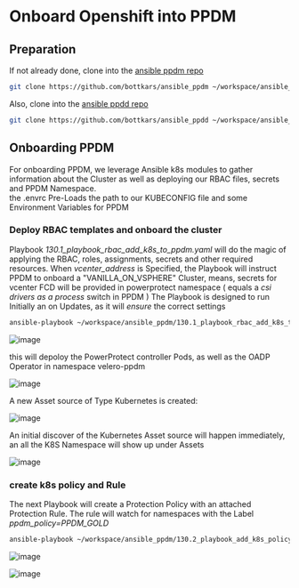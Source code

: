 # Onboard Openshift into PPDM


## Preparation
If not already done, clone into the  [ansible ppdm repo](https://github.com/bottkars/ansible_ppdm)

```bash
git clone https://github.com/bottkars/ansible_ppdm ~/workspace/ansible_ppdm
```

Also, clone into the [ansible ppdd repo](https://github.com/bottkars/ansible_ppdm)

```bash
git clone https://github.com/bottkars/ansible_ppdd ~/workspace/ansible_ppdd
```
## Onboarding PPDM
For onboarding PPDM, we leverage Ansible k8s modules to gather information about the Cluster as well as deploying our RBAC files, secrets and PPDM Namespace.  
the .envrc Pre-Loads the path to our KUBECONFIG file and some Environment Variables for PPDM


### Deploy RBAC templates and onboard the cluster
Playbook *130.1_playbook_rbac_add_k8s_to_ppdm.yaml* will do the magic of applying the RBAC, roles, assignments, secrets and other required resources. When *vcenter_address* is Specified, the Playbook will instruct PPDM to onboard a "VANILLA_ON_VSPHERE" Cluster, means, secrets for vcenter FCD will be provided in powerprotect namespace ( equals a *csi drivers as a process* switch in PPDM )
The Playbook is designed to run Initially an on Updates, as it will *ensure* the correct settings 

```bash
ansible-playbook ~/workspace/ansible_ppdm/130.1_playbook_rbac_add_k8s_to_ppdm.yaml -e vcenter_address=vcenter01.demo.local
```
![image](https://github.com/bob-builds-labs/bob-builds-labs.github.io/assets/8255007/8a9a0523-b1b3-4d7d-91c1-26f60f0d833f)

this will depoloy the PowerProtect controller Pods, as well as the OADP Operator in namespace velero-ppdm

![image](https://github.com/bob-builds-labs/bob-builds-labs.github.io/assets/8255007/4721e62a-ff1a-4182-8370-d45a5e9985f5)

A new Asset source of Type Kubernetes is created:

![image](https://github.com/bob-builds-labs/bob-builds-labs.github.io/assets/8255007/318553da-0e51-4474-af1d-ce6c0eaf30da)


An initial  discover of the Kubernetes Asset source will happen immediately, an all the K8S Namespace will show up under Assets

![image](https://github.com/bob-builds-labs/bob-builds-labs.github.io/assets/8255007/cedf4009-ba16-4346-953b-c1202caa0610)



### create k8s policy and Rule

The next Playbook will create a Protection Policy with an attached Protection Rule. The rule will watch for namespaces with the Label *ppdm_policy=PPDM_GOLD*

```bash
ansible-playbook ~/workspace/ansible_ppdm/130.2_playbook_add_k8s_policy_and_rule.yaml
```
![image](https://github.com/bob-builds-labs/bob-builds-labs.github.io/assets/8255007/d8b6548c-1709-4e6e-9049-02f723c1f214)


![image](https://github.com/bob-builds-labs/bob-builds-labs.github.io/assets/8255007/0f266ec5-174a-4a87-b3d8-0b5833aa7f2f)





